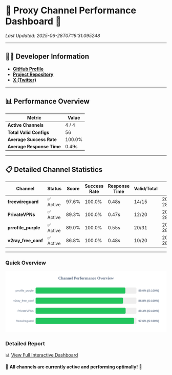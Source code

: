 # 🌟 Proxy Channel Performance Dashboard 🌟

_Last Updated: 2025-06-28T07:19:31.095248_

---

## 👩‍💻 Developer Information

- **[GitHub Profile](https://github.com/4n0nymou3)**  
- **[Project Repository](https://github.com/4n0nymou3/multi-proxy-config-fetcher)**  
- **[X (Twitter)](https://x.com/4n0nymou3)**  

---

## 📊 Performance Overview

| Metric                | Value       |
|-----------------------|-------------|
| **Active Channels**   | 4 / 4       |
| **Total Valid Configs** | 56          |
| **Average Success Rate** | 100.0%      |
| **Average Response Time** | 0.49s       |

---

## 📋 Detailed Channel Statistics

| Channel          | Status     | Score  | Success Rate | Response Time | Valid/Total | Last Success               |
|------------------|------------|--------|--------------|---------------|-------------|----------------------------|
| **freewireguard**  | ✅ Active  | 97.6%  | 100.0% | 0.48s         | 14/15       | 2025-06-28T07:19:31.093497 |
| **PrivateVPNs**  | ✅ Active  | 89.3%  | 100.0% | 0.47s         | 12/20       | 2025-06-28T07:19:30.584470 |
| **prrofile_purple**  | ✅ Active  | 89.0%  | 100.0% | 0.55s         | 20/31       | 2025-06-28T07:19:29.494502 |
| **v2ray_free_conf**  | ✅ Active  | 86.8%  | 100.0% | 0.48s         | 10/20       | 2025-06-28T07:19:30.081495 |

---

### Quick Overview
<div align="center">
  <a href="https://raw.githubusercontent.com/nullluser/NullRepo/refs/heads/main/assets/channel_stats_chart.svg">
    <img src="https://raw.githubusercontent.com/nullluser/NullRepo/refs/heads/main/assets/channel_stats_chart.svg" alt="Source Performance Statistics" width="800">
  </a>
</div>

### Detailed Report
📊 [View Full Interactive Dashboard](https://htmlpreview.github.io/?https://github.com/nullluser/NullRepo/blob/main/assets/performance_report.html)

🎉 **All channels are currently active and performing optimally!** 🎉
